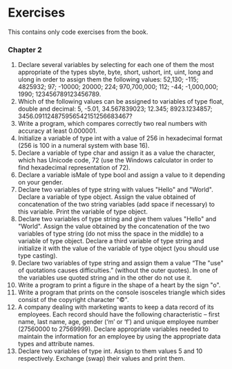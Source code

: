 # Exercises #
This contains only code exercises from the book.  
  
  
### Chapter 2 ###
1. Declare several variables by selecting for each one of them the most 
appropriate of the types sbyte, byte, short, ushort, int, uint, long
and ulong in order to assign them the following values: 52,130; -115; 
4825932; 97; -10000; 20000; 224; 970,700,000; 112; -44; -1,000,000; 
1990; 123456789123456789.
2. Which of the following values can be assigned to variables of type float, 
double and decimal: 5, -5.01, 34.567839023; 12.345; 8923.1234857;
3456.091124875956542151256683467?
3. Write a program, which compares correctly two real numbers with 
accuracy at least 0.000001.
4. Initialize a variable of type int with a value of 256 in
hexadecimal format (256 is 100 in a numeral system with base 16).
5. Declare a variable of type char and assign it as a value the character, 
which has Unicode code, 72 (use the Windows calculator in order to find 
hexadecimal representation of 72).
6. Declare a variable isMale of type bool and assign a value to it depending 
on your gender.
7. Declare two variables of type string with values "Hello" and "World". 
Declare a variable of type object. Assign the value obtained of 
concatenation of the two string variables (add space if necessary) to this 
variable. Print the variable of type object.
8. Declare two variables of type string and give them values "Hello" and 
"World". Assign the value obtained by the concatenation of the two 
variables of type string (do not miss the space in the middle) to a 
variable of type object. Declare a third variable of type string and 
initialize it with the value of the variable of type object (you should use 
type casting).
9. Declare two variables of type string and assign them a value “The 
"use" of quotations causes difficulties.” (without the outer quotes). 
In one of the variables use quoted string and in the other do not use it.
10. Write a program to print a figure in the shape of a heart by the sign "o".
11. Write a program that prints on the console isosceles triangle which 
sides consist of the copyright character "©".
12. A company dealing with marketing wants to keep a data record of its 
employees. Each record should have the following characteristic – first 
name, last name, age, gender (‘m’ or ‘f’) and unique employee number 
(27560000 to 27569999). Declare appropriate variables needed to 
maintain the information for an employee by using the appropriate data 
types and attribute names.
13. Declare two variables of type int. Assign to them values 5 and 10 
respectively. Exchange (swap) their values and print them.